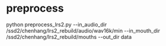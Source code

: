 # preprocess
python preprocess_lrs2.py --in_audio_dir /ssd2/chenhang/lrs2_rebuild/audio/wav16k/min --in_mouth_dir /ssd2/chenhang/lrs2_rebuild/mouths --out_dir data